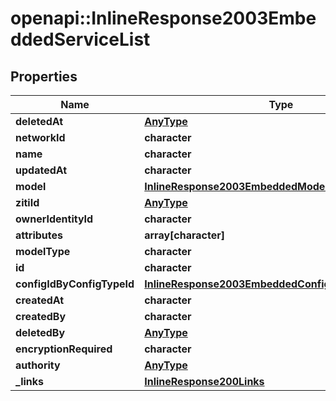 # openapi::InlineResponse2003EmbeddedServiceList

## Properties
Name | Type | Description | Notes
------------ | ------------- | ------------- | -------------
**deletedAt** | [**AnyType**](.md) |  | 
**networkId** | **character** |  | 
**name** | **character** |  | 
**updatedAt** | **character** |  | 
**model** | [**InlineResponse2003EmbeddedModel**](inline_response_200_3__embedded_model.md) |  | 
**zitiId** | [**AnyType**](.md) |  | 
**ownerIdentityId** | **character** |  | 
**attributes** | **array[character]** |  | 
**modelType** | **character** |  | 
**id** | **character** |  | 
**configIdByConfigTypeId** | [**InlineResponse2003EmbeddedConfigIdByConfigTypeId**](inline_response_200_3__embedded_configIdByConfigTypeId.md) |  | 
**createdAt** | **character** |  | 
**createdBy** | **character** |  | 
**deletedBy** | [**AnyType**](.md) |  | 
**encryptionRequired** | **character** |  | 
**authority** | [**AnyType**](.md) |  | 
**_links** | [**InlineResponse200Links**](inline_response_200__links.md) |  | 


